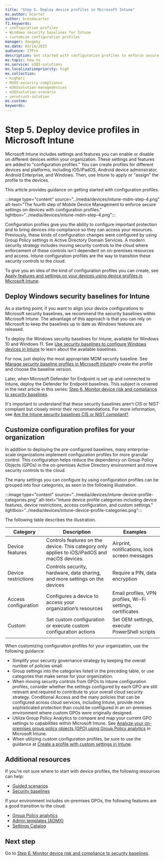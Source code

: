 ```yaml
---
title: "Step 5. Deploy device profiles in Microsoft Intune"
ms.author: bcarter
author: brendacarter
f1.keywords:
- configuration profiles
- Windows security baselines for Intune
- customize configuration profiles
manager: dougeby
ms.date: 03/14/2025
audience: ITPro
description: Get started with configuration profiles to enforce secure settings on devices using Intune to transition these security controls to the cloud.
ms.topic: how-to
ms.service: o365-solutions
ms.localizationpriority: high
ms.collection:
- highpri
- M365-security-compliance
- m365solution-managedevices
- m365solution-scenario
- zerotrust-solution
ms.custom: 
keywords: 
---
```


# Step 5. Deploy device profiles in Microsoft Intune

Microsoft Intune includes settings and features you can enable or disable on different devices within your organization. These settings and features are added to "configuration profiles." You can create profiles for different devices and platforms, including iOS/iPadOS, Android device administrator, Android Enterprise, and Windows. Then, use Intune to apply or "assign" the profile to the devices.

This article provides guidance on getting started with configuration profiles.

:::image type="content" source="../media/devices/intune-mdm-step-4.png" alt-text="The fourth step of Mobile Device Management to enforce secure settings on devices with configuration profiles." lightbox="../media/devices/intune-mdm-step-4.png":::

Configuration profiles give you the ability to configure important protection and to bring devices into compliance so they can access your resources. Previously, these kinds of configuration changes were configured by using Group Policy settings in Active Directory Domain Services. A modern security strategy includes moving security controls to the cloud where enforcement of these controls isn't dependent on on-premises resources and access. Intune configuration profiles are the way to transition these security controls to the cloud.

To give you an idea of the kind of configuration profiles you can create, see [Apply features and settings on your devices using device profiles in Microsoft Intune](/mem/intune/configuration/device-profiles).

## Deploy Windows security baselines for Intune

As a starting point, if you want to align your device configurations to Microsoft security baselines, we recommend the security baselines within Microsoft Intune. The advantage of this approach is that you can rely on Microsoft to keep the baselines up to date as Windows features are released.

To deploy the Windows security baselines for Intune, available for Windows 10 and Windows 11. See [Use security baselines to configure Windows devices in Intune](/mem/intune/protect/security-baselines) to learn about the available baselines.

For now, just deploy the most appropriate MDM security baseline. See [Manage security baseline profiles in Microsoft Intune](/mem/intune/protect/security-baselines-configure)to create the profile and choose the baseline version.

Later, when Microsoft Defender for Endpoint is set up and connected to Intune, deploy the Defender for Endpoint baselines. This subject is covered in the next article in this series: [Step 6. Monitor device risk and compliance to security baselines](manage-devices-with-intune-monitor-risk.md).

It's important to understand that these security baselines aren't CIS or NIST compliant but closely mirror their recommendations. For more information, see [Are the Intune security baselines CIS or NIST compliant?](/mem/intune/protect/security-baselines#are-the-intune-security-baselines-cis-or-nist-compliant).

## Customize configuration profiles for your organization

In addition to deploying the pre-configured baselines, many enterprise-scale organizations implement configuration profiles for more granular control. This configuration helps reduce the dependency on Group Policy Objects (GPOs) in the on-premises Active Directory environment and move security controls to the cloud.

The many settings you can configure by using configuration profiles can be grouped into four categories, as seen in the following illustration.

:::image type="content" source="../media/devices/intune-device-profile-categories.png" alt-text="Intune device profile categories including device features, device restrictions, access configuration, and custom settings." lightbox="../media/devices/intune-device-profile-categories.png":::

The following table describes the illustration.

|Category |Description |Examples  |
|---------|---------|---------|
|Device features     | Controls features on the device. This category only applies to iOS/iPadOS and macOS devices.        | Airprint, notifications, lock screen messages        |
|Device restrictions     | Controls security, hardware, data sharing, and more settings on the devices        | Require a PIN, data encryption        |
|Access configuration     |  Configures a device to access your organization’s resources        | Email profiles, VPN profiles, Wi-Fi settings, certificates        |
|Custom     | Set custom configuration or execute custom configuration actions       | Set OEM settings, execute PowerShell scripts        |
|    |         |         |

When customizing configuration profiles for your organization, use the following guidance:

- Simplify your security governance strategy by keeping the overall number of policies small.
- Group settings into the categories listed in the preceding table, or use categories that make sense for your organization.
- When moving security controls from GPOs to Intune configuration profiles, consider whether the settings configured by each GPO are still relevant and required to contribute to your overall cloud security strategy. Conditional Access and the many policies that can be configured across cloud services, including Intune, provide more sophisticated protection than could be configured in an on-premises environment where custom GPOs were originally designed.
- Utilize Group Policy Analytics to compare and map your current GPO settings to capabilities within Microsoft Intune. See [Analyze your on-premises group policy objects (GPO) using Group Policy analytics](/mem/intune/configuration/group-policy-analytics) in Microsoft Intune.
- When utilizing custom configuration profiles, be sure to use the guidance at [Create a profile with custom settings in Intune](/mem/intune/configuration/custom-settings-configure).

## Additional resources

If you're not sure where to start with device profiles, the following resources can help:

- [Guided scenarios](/mem/intune/fundamentals/guided-scenarios-overview) 
- [Security baselines](/mem/intune/protect/security-baselines)

If your environment includes on-premises GPOs, the following features are a good transition to the cloud:

- [Group Policy analytics](/mem/intune/configuration/group-policy-analytics)
- [Admin templates (ADMX)](/mem/intune/configuration/administrative-templates-windows)
- [Settings Catalog](/mem/intune/configuration/settings-catalog)

## Next step

Go to [Step 6. Monitor device risk and compliance to security baselines](manage-devices-with-intune-monitor-risk.md).
